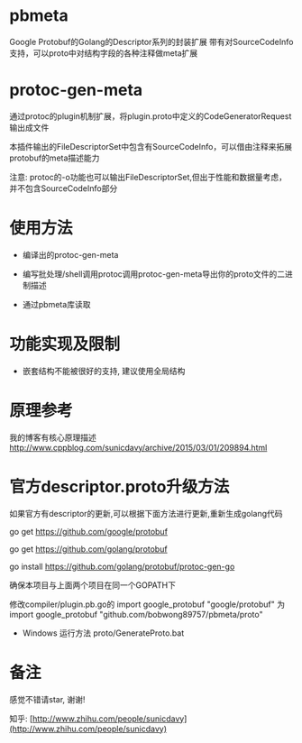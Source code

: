# pbmeta
Google Protobuf的Golang的Descriptor系列的封装扩展
带有对SourceCodeInfo支持，可以proto中对结构字段的各种注释做meta扩展

# protoc-gen-meta
通过protoc的plugin机制扩展，将plugin.proto中定义的CodeGeneratorRequest输出成文件

本插件输出的FileDescriptorSet中包含有SourceCodeInfo，可以借由注释来拓展protobuf的meta描述能力


注意: protoc的-o功能也可以输出FileDescriptorSet,但出于性能和数据量考虑，并不包含SourceCodeInfo部分

# 使用方法

* 编译出的protoc-gen-meta

* 编写批处理/shell调用protoc调用protoc-gen-meta导出你的proto文件的二进制描述

* 通过pbmeta库读取

# 功能实现及限制

* 嵌套结构不能被很好的支持, 建议使用全局结构


# 原理参考
我的博客有核心原理描述
http://www.cppblog.com/sunicdavy/archive/2015/03/01/209894.html

# 官方descriptor.proto升级方法
如果官方有descriptor的更新,可以根据下面方法进行更新,重新生成golang代码

go get https://github.com/google/protobuf

go get https://github.com/golang/protobuf

go install https://github.com/golang/protobuf/protoc-gen-go

确保本项目与上面两个项目在同一个GOPATH下

修改compiler/plugin.pb.go的 import google_protobuf "google/protobuf"
为 import google_protobuf "github.com/bobwong89757/pbmeta/proto"

* Windows 运行方法 proto/GenerateProto.bat


# 备注

感觉不错请star, 谢谢!

知乎: [http://www.zhihu.com/people/sunicdavy](http://www.zhihu.com/people/sunicdavy)

